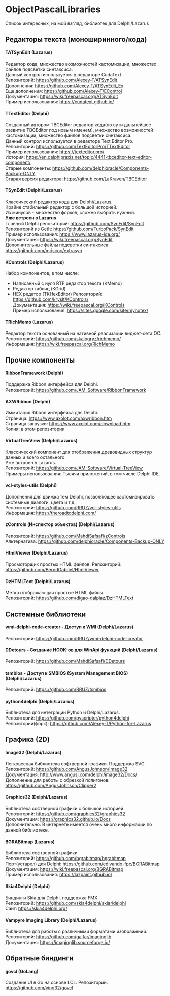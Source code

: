 # ObjectPascalLibraries
Список интересных, на мой взгляд, библиотек для Delphi/Lazarus

## Редакторы текста (моноширинного/кода)
#### TATSynEdit (Lazarus)
Редактор кода, множество возможностей кастомизации, множество файлов подсветки синтаксиса.  
Данный контрол используется в редакторе CudaText.  
Репозиторий: https://github.com/Alexey-T/ATSynEdit   
Дополнения: https://github.com/Alexey-T/ATSynEdit_Ex  
Еще дополнения: https://github.com/Alexey-T/EControl  
Документация: https://wiki.freepascal.org/ATSynEdit  
Пример использования: https://cudatext.github.io/  

#### TTextEditor (Delphi)
Созданный автором TBCEditor редактор кода(по сути дальнейшее развитие TBCEditor под новым именем), множество возможностей кастомизации, множество файлов подсветки синтаксиса.  
Данный контрол используется в редакторе Text Editor Pro.  
Репозиторий: https://github.com/TextEditorPro/TTextEditor   
Пример использования: https://texteditor.pro/  
История: https://en.delphipraxis.net/topic/4441-tbceditor-text-editor-component/  
Старые компоненты: https://github.com/delphioracle/Components-Backup-ONLY  
Старая версия редактора: https://github.com/LaKraven/TBCEditor  

#### TSynEdit (Delphi/Lazarus)
Классический редактор кода для Delphi/Lazarus.  
Крайне стабильный редактор с большой историей.  
Из минусов - множество форков, сложно выбрать нужный.  
**Уже встроен в Lazarus**  
Главный Delphi репозиторий: https://github.com/SynEdit/SynEdit  
Репозиторий из GetIt: https://github.com/TurboPack/SynEdit  
Пример использования: https://www.lazarus-ide.org/  
Документация: https://wiki.freepascal.org/SynEdit  
Дополнительные файлы подсветки синтаксиса: https://github.com/mriscoc/extrasyn  

#### KControls (Delphi/Lazarus)
Набор компонентов, в том числе:
- Написанный с нуля RTF редактор текста (KMemo)   
- Редактор таблиц (KGrid)  
- HEX редатор (TKHexEditor)
Репозиторий: https://github.com/kryslt/KControls/  
Документация: https://wiki.freepascal.org/KControls  
Пример использования: https://sites.google.com/site/mynotex/  

#### TRichMemo (Lazarus)
Редактор текста основанный на нативной реализации виджет-сета ОС.  
Репозиторий: https://github.com/skalogryz/richmemo/  
Информация: https://wiki.freepascal.org/RichMemo

## Прочие компоненты
#### RibbonFramework (Delphi)
Поддержка Ribbon интерфейса для Delphi.  
Репозиторий: https://github.com/JAM-Software/RibbonFramework  

#### AXWRibbon (Delphi)
Иммитация Ribbon интерфейса для Delphi.  
Страница: https://www.axolot.com/axwribbon.htm  
Страница загрузки: https://www.axolot.com/download.htm  
Копия: в этом репозитории  

#### VirtualTreeView (Delphi/Lazarus)
Классический компонент для отображения древовидных структур данных и всего остального.  
Уже встроен в Lazarus.  
Репозиторий: https://github.com/JAM-Software/Virtual-TreeView  
Примеры использования: Тысячи приложений, в том числе Delphi IDE.  

#### vcl-styles-utils (Delphi)
Дополнения для движка тем Delphi, позволяющее кастомизировать системные диалоги, цвета и т.д.  
Репозиторий: https://github.com/RRUZ/vcl-styles-utils  
Информация: https://theroadtodelphi.com/  

#### zControls (Инспектор объектов) (Delphi/Lazarus)
Репозиторий: https://github.com/MahdiSafsafi/zControls  
Альтернатива: https://github.com/delphioracle/Components-Backup-ONLY  

#### HtmlViewer (Delphi/Lazarus)
Просмоторщик простых HTML файлов.
Репозиторий: https://github.com/BerndGabriel/HtmlViewer  

#### DzHTMLText (Delphi/Lazarus)
Метка отображающая простые HTML файлы.  
Репозиторий: https://github.com/digao-dalpiaz/DzHTMLText  

## Системные библиотеки
#### wmi-delphi-code-creator - Доступ к WMI (Delphi/Lazarus)  
Репозиторий: https://github.com/RRUZ/wmi-delphi-code-creator  

#### DDetours - Создание HOOK-ов для WinApi функций (Delphi/Lazarus)  
Репозиторий: https://github.com/MahdiSafsafi/DDetours

#### tsmbios - Доступ к SMBIOS (System Management BIOS) (Delphi/Lazarus)  
Репозиторий: https://github.com/RRUZ/tsmbios

#### python4delphi (Delphi/Lazarus)
Библиотека для интеграции Python и Delphi/Lazarus.  
Репозиторий: https://github.com/pyscripter/python4delphi  
Репозиторий(форк): https://github.com/Alexey-T/Python-for-Lazarus  

## Графика (2D)
#### Image32 (Delphi/Lazarus)
Легковесная библиотека софтверной графики. Поддержка SVG.  
Репозиторий: https://github.com/AngusJohnson/Image32   
Документация: http://www.angusj.com/delphi/image32/Docs/  
Дополнение для работы с обрезкой полигонов: https://github.com/AngusJohnson/Clipper2  

#### Graphics32 (Delphi/Lazarus)
Библиотека софтверной графики с большой историей.  
Репозиторий: https://github.com/graphics32/graphics32  
Документация: https://graphics32.github.io/Docs  
Дополнительно: В интернете имеется очень много информации по данной библиотеке.  

#### BGRABitmap (Lazarus)
Библиотека софтверной графики.   
Репозиторий: https://github.com/bgrabitmap/bgrabitmap  
Порт(устарел) для Delphi: https://github.com/edivando-fpc/BGRABitmap  
Документация: https://wiki.freepascal.org/BGRABitmap  
Пример использования: https://lazpaint.github.io/   

#### Skia4Delphi (Delphi)
Биндинги Skia для Delphi, поддержка FMX.  
Репозиторий: https://github.com/skia4delphi/skia4delphi  
Сайт: https://skia4delphi.org/  

#### Vampyre Imaging Library (Delphi/Lazarus)
Библиотека для работы с различными форматами изображений.  
Репозиторий: https://github.com/galfar/imaginglib  
Документация: https://imaginglib.sourceforge.io/  

## Обратные биндинги
#### govcl (GoLang)
Создание UI в Go на основе LCL. 
Репозиторий: https://github.com/ying32/govcl  

